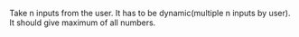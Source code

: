 Take n inputs from the user. It has to be dynamic(multiple n inputs by user). It should give maximum of all numbers.